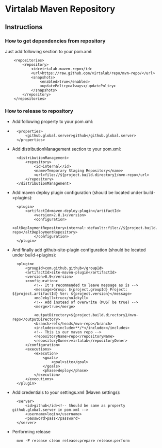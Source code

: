 # Virtalab Maven Repository

## Instructions

### How to get dependencies from repository
 
 Just add following section to your pom.xml:
 
        <repositories>
            <repository>
                <id>virtalab-maven-repo</id>
                <url>https://raw.github.com/virtalab/repo/mvn-repo/</url>
                <snapshots>
                    <enabled>true</enabled>
                    <updatePolicy>always</updatePolicy>
                </snapshots>
            </repository>
        </repositories>
         
        
### How to release to repository
* Add following property to your pom.xml:
* 
        <properties>
            <github.global.server>github</github.global.server>
        </properties>

* Add distributionManagement section to your pom.xml:
    
        <distributionManagement>
            <repository>
                <id>internal</id>
                <name>Temporary Staging Repository</name>
                <url>file://${project.build.directory}/mvn-repo</url>
            </repository>
        </distributionManagement>
        
* Add maven deploy plugin configuration (should be located under build->plugins):

        <plugin>
            <artifactId>maven-deploy-plugin</artifactId>
                <version>2.8.1</version>
                <configuration>
                    <altDeploymentRepository>internal::default::file://${project.build.directory}/mvn-repo</altDeploymentRepository>
                </configuration>
        </plugin>
                
* And finally add github-site-plugin configuration (should be located under build->plugins):

        <plugin>
            <groupId>com.github.github</groupId>
            <artifactId>site-maven-plugin</artifactId>
            <version>0.9</version>
            <configuration>
                <!-- It's recommended to leave message as is -->
                <message>Group: ${project.groupId} Project: ${project.artifactId} Ver: ${project.version}</message>
                <noJekyll>true</noJekyll>
                <!-- Add instead of overwrite (MUST be true) -->
                <merge>true</merge>
                
                <outputDirectory>${project.build.directory}/mvn-repo</outputDirectory>
                <branch>refs/heads/mvn-repo</branch>
                <includes><include>**/*</include></includes>
                <!-- This is our maven repo -->
                <repositoryName>repo</repositoryName>
                <repositoryOwner>virtalab</repositoryOwner>
            </configuration>
            <executions>
                <execution>
                    <goals>
                        <goal>site</goal>
                    </goals>
                    <phase>deploy</phase>
                </execution>
            </executions>
        </plugin>
            
* Add credentials to your settings.xml (Maven settings):
 
        <server>
            <id>github</id><!-- Should be same as property github.global.server in pom.xml -->
            <username>login</username>
            <password>pass</password>
        </server>

* Performing release

        mvn -P release clean release:prepare release:perform
